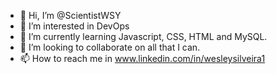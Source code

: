- 👋 Hi, I’m @ScientistWSY
- 👀 I’m interested in DevOps
- 🌱 I’m currently learning Javascript, CSS, HTML and MySQL.
- 💞️ I’m looking to collaborate on all that I can.
- 📫 How to reach me in www.linkedin.com/in/wesleysilveira1

<!---
ScientistWsy is a ✨ special ✨ repository because its `README.md` (this file) appears on your GitHub profile.
You can click the Preview link to take a look at your changes.
--->
 

